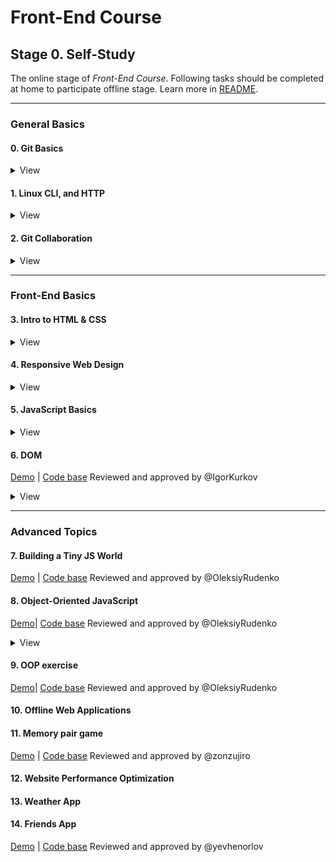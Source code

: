 # Front-End Course

## Stage 0. Self-Study

The online stage of _Front-End Course_. Following tasks should be completed at home to participate offline stage. Learn more in [README](https://github.com/kottans/frontend/blob/master/README.md).

---

### General Basics

<!----------------------------- 0. Git Basics --------------------------------->

#### 0. Git Basics

<details><summary>View</summary>

- **Git** it's not about abbreviation it's slang 'unpleased person'
- Do one commit per logical change
- Very helpfully for practice Git [sandbox/visualizer](https://learngitbranching.js.org/) from extra material

</details>

<!----------------------------- 1. Linux CLI and Networking --------------------------------->

#### 1. Linux CLI, and HTTP

<details><summary>View</summary>

![Linux cli-1](tasks/task_linux_cli/cli_1-2.jpg)

![Linux cli-1](tasks/task_linux_cli/cli_3-4.jpg)

</details>

<!---------------- 2. VCS (hello gitty), GitHub and Collaboration ----------------->

#### 2. Git Collaboration

<details><summary>View</summary>

![What is Version Control](tasks/task_git_collaboration/Review_a_Repo's_History.jpg)

![GitHub & Collaboration](tasks/task_git_collaboration/Staying_In_Sync_With_A_Remote_Repository.jpg)

</details>

---

### Front-End Basics

<!------------------------- 3. Intro to HTML &amp; CSS ---------------------------->

#### 3. Intro to HTML &amp; CSS

<details><summary>View</summary>

![CSS Basic](tasks/task_html_css_intro/css_basic.jpg)

![HTML Basic](tasks/task_html_css_intro/html_basic.jpg)

</details>

<!------------------------- 4. Responsive Web Design ------------------------------>

#### 4. Responsive Web Design

<details><summary>View</summary>

![Responsive Web Design Fundamentals](tasks/task_responsive_web_design/Responsive_Web_Design_Fundamentals.jpg)

![Flexbox Froggy](tasks/task_responsive_web_design/flexbox_froggy.png)

![flexbox Zombles](tasks/task_responsive_web_design/flexbox_zombles.jpg)

</details>

<!--------------------------- 5. JavaScript Basics -------------------------------->

#### 5. JavaScript Basics

<details><summary>View</summary>

![Freecodecamp tasks](tasks/task_js_basics/freecodecamp.jpg)

![Intro to JS](tasks/task_js_basics/Intro_to_JS.jpg)

</details>

<!----------------------------------- 6. DOM -------------------------------------->

#### 6. DOM

[Demo](https://bugagashinka.github.io/task_js_dom/) | [Code base](https://github.com/bugagashinka/task_js_dom) Reviewed and approved by @IgorKurkov

<details><summary>View</summary>

![Freecodecamp tasks](tasks/task_js_dom/freecodecamp.jpg)

![JavaScript and the DOM](tasks/task_js_dom/JavaScript_and_the_DOM.jpg)

</details>

---

### Advanced Topics

#### 7. Building a Tiny JS World

[Demo](https://bugagashinka.github.io/a-tiny-JS-world/) | [Code base](https://github.com/bugagashinka/a-tiny-JS-world) Reviewed and approved by @OleksiyRudenko

#### 8. Object-Oriented JavaScript

[Demo](https://bugagashinka.github.io/frontend-nanodegree-arcade-game/)| [Code base](https://github.com/bugagashinka/frontend-nanodegree-arcade-game) Reviewed and approved by @OleksiyRudenko

<details><summary>View</summary>

![Codewars account](tasks/task_js_oop/codewars.JPG)

![Object Oriented JS](tasks/task_js_oop/Object_Oriented_JS.jpg)

</details>

#### 9. OOP exercise

[Demo](https://bugagashinka.github.io/a-tiny-JS-world/)| [Code base](https://bugagashinka.github.io/a-tiny-JS-world/) Reviewed and approved by @OleksiyRudenko

#### 10. Offline Web Applications

#### 11. Memory pair game

[Demo](https://bugagashinka.github.io/memory-pair-game/) | [Code base](https://github.com/bugagashinka/memory-pair-game) Reviewed and approved by @zonzujiro

#### 12. Website Performance Optimization

#### 13. Weather App

#### 14. Friends App

[Demo](https://bugagashinka.github.io/friends-app/) | [Code base](https://github.com/bugagashinka/friends-app) Reviewed and approved by @yevhenorlov

